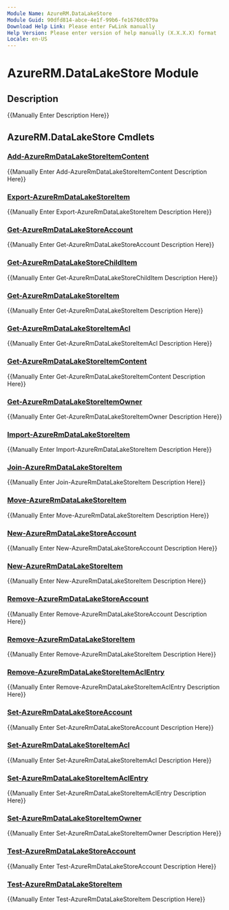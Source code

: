 ```yaml
---
Module Name: AzureRM.DataLakeStore
Module Guid: 90dfd814-abce-4e1f-99b6-fe16760c079a
Download Help Link: Please enter FwLink manually
Help Version: Please enter version of help manually (X.X.X.X) format
Locale: en-US
---
```


# AzureRM.DataLakeStore Module
## Description
{{Manually Enter Description Here}}

## AzureRM.DataLakeStore Cmdlets
### [Add-AzureRmDataLakeStoreItemContent](Add-AzureRmDataLakeStoreItemContent.md)
{{Manually Enter Add-AzureRmDataLakeStoreItemContent Description Here}}

### [Export-AzureRmDataLakeStoreItem](Export-AzureRmDataLakeStoreItem.md)
{{Manually Enter Export-AzureRmDataLakeStoreItem Description Here}}

### [Get-AzureRmDataLakeStoreAccount](Get-AzureRmDataLakeStoreAccount.md)
{{Manually Enter Get-AzureRmDataLakeStoreAccount Description Here}}

### [Get-AzureRmDataLakeStoreChildItem](Get-AzureRmDataLakeStoreChildItem.md)
{{Manually Enter Get-AzureRmDataLakeStoreChildItem Description Here}}

### [Get-AzureRmDataLakeStoreItem](Get-AzureRmDataLakeStoreItem.md)
{{Manually Enter Get-AzureRmDataLakeStoreItem Description Here}}

### [Get-AzureRmDataLakeStoreItemAcl](Get-AzureRmDataLakeStoreItemAcl.md)
{{Manually Enter Get-AzureRmDataLakeStoreItemAcl Description Here}}

### [Get-AzureRmDataLakeStoreItemContent](Get-AzureRmDataLakeStoreItemContent.md)
{{Manually Enter Get-AzureRmDataLakeStoreItemContent Description Here}}

### [Get-AzureRmDataLakeStoreItemOwner](Get-AzureRmDataLakeStoreItemOwner.md)
{{Manually Enter Get-AzureRmDataLakeStoreItemOwner Description Here}}

### [Import-AzureRmDataLakeStoreItem](Import-AzureRmDataLakeStoreItem.md)
{{Manually Enter Import-AzureRmDataLakeStoreItem Description Here}}

### [Join-AzureRmDataLakeStoreItem](Join-AzureRmDataLakeStoreItem.md)
{{Manually Enter Join-AzureRmDataLakeStoreItem Description Here}}

### [Move-AzureRmDataLakeStoreItem](Move-AzureRmDataLakeStoreItem.md)
{{Manually Enter Move-AzureRmDataLakeStoreItem Description Here}}

### [New-AzureRmDataLakeStoreAccount](New-AzureRmDataLakeStoreAccount.md)
{{Manually Enter New-AzureRmDataLakeStoreAccount Description Here}}

### [New-AzureRmDataLakeStoreItem](New-AzureRmDataLakeStoreItem.md)
{{Manually Enter New-AzureRmDataLakeStoreItem Description Here}}

### [Remove-AzureRmDataLakeStoreAccount](Remove-AzureRmDataLakeStoreAccount.md)
{{Manually Enter Remove-AzureRmDataLakeStoreAccount Description Here}}

### [Remove-AzureRmDataLakeStoreItem](Remove-AzureRmDataLakeStoreItem.md)
{{Manually Enter Remove-AzureRmDataLakeStoreItem Description Here}}

### [Remove-AzureRmDataLakeStoreItemAclEntry](Remove-AzureRmDataLakeStoreItemAclEntry.md)
{{Manually Enter Remove-AzureRmDataLakeStoreItemAclEntry Description Here}}

### [Set-AzureRmDataLakeStoreAccount](Set-AzureRmDataLakeStoreAccount.md)
{{Manually Enter Set-AzureRmDataLakeStoreAccount Description Here}}

### [Set-AzureRmDataLakeStoreItemAcl](Set-AzureRmDataLakeStoreItemAcl.md)
{{Manually Enter Set-AzureRmDataLakeStoreItemAcl Description Here}}

### [Set-AzureRmDataLakeStoreItemAclEntry](Set-AzureRmDataLakeStoreItemAclEntry.md)
{{Manually Enter Set-AzureRmDataLakeStoreItemAclEntry Description Here}}

### [Set-AzureRmDataLakeStoreItemOwner](Set-AzureRmDataLakeStoreItemOwner.md)
{{Manually Enter Set-AzureRmDataLakeStoreItemOwner Description Here}}

### [Test-AzureRmDataLakeStoreAccount](Test-AzureRmDataLakeStoreAccount.md)
{{Manually Enter Test-AzureRmDataLakeStoreAccount Description Here}}

### [Test-AzureRmDataLakeStoreItem](Test-AzureRmDataLakeStoreItem.md)
{{Manually Enter Test-AzureRmDataLakeStoreItem Description Here}}


